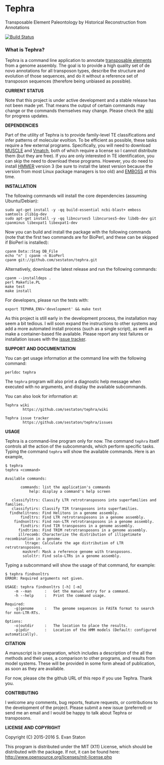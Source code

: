 # Tephra
Transposable Element Paleontology by Historical Reconstruction from Annotations

[![Build Status](https://travis-ci.org/sestaton/tephra.svg?branch=master)](https://travis-ci.org/sestaton/tephra)

### What is Tephra?

Tephra is a command line application to annotate [transposable elements](http://en.wikipedia.org/wiki/Transposable_element) from a genome assembly. The goal is to provide a high quality set of de novo annotations for all transposon types, describe the structure and evolution of those sequences, and do it without a reference set of transposon sequences (therefore being unbiased as possible).

**CURRENT STATUS** 

Note that this project is under active development and a stable release has not been made yet. That means the output of certain commands may change or the commands themselves may change. Please check the [wiki](https://github.com/sestaton/tephra/wiki) for progress updates. 

**DEPENDENCIES**

Part of the utility of Tephra is to provide family-level TE classifications and infer patterns of molecular evoltion. To be efficient as possible, these tasks require a few external programs. Specifically, you will need to download [MUSCLE](http://http://drive5.com/muscle/) and [Vmatch](http://vmatch.de), both of which require a license so I cannot distribute them (but they are free). If you are only interested in TE identification, you can skip the need to download these programs. However, you do need to install [HMMER](http://hmmer.org/) version 3 (be sure to install the latest version because the version from most Linux package managers is too old) and [EMBOSS](http://emboss.sourceforge.net/) at this time.

**INSTALLATION**

The following commands will install the core dependencies (assuming Ubuntu/Debian):

    sudo apt-get install -y -qq build-essential ncbi-blast+ emboss samtools zlib1g-dev 
    sudo apt-get install -y -qq libncurses5 libncurses5-dev libdb-dev git cpanminus libexpat1 libexpat1-dev

Now you can build and install the package with the following commands (note that the first two commands are for BioPerl, and these can be skipped if BioPerl is installed):
    
    cpanm Data::Stag DB_File
    echo "n" | cpanm -n BioPerl
    cpanm git://github.com/sestaton/tephra.git

Alternatively, download the latest release and run the following commands:

    cpanm --installdeps .
    perl Makefile.PL
    make test
    make install

For developers, please run the tests with:

    export TEPHRA_ENV='development' && make test

As this project is still early in the development process, the installation may seem a bit tedious. I will soon expand the instructions to other systems and add a more automated install process (such as a single script), as well as make a container-based file available. Please report any test failures or installation issues with the [issue tracker](https://github.com/sestaton/tephra/issues).

**SUPPORT AND DOCUMENTATION**

You can get usage information at the command line with the following command:

    perldoc tephra

The `tephra` program will also print a diagnostic help message when executed with no arguments, and display the available subcommands.

You can also look for information at:

    Tephra wiki
            https://github.com/sestaton/tephra/wiki

    Tephra issue tracker
            https://github.com/sestaton/tephra/issues

**USAGE**

Tephra is a command-line program only for now. The command `tephra` itself controls all the action of the subcommands, which perform specific tasks. Typing the command `tephra` will show the available commands. Here is an example,

    $ tephra
    tephra <command> 
    
    Available commands:
    
           commands: list the application's commands
               help: display a command's help screen

       classifyltrs: Classify LTR retrotransposons into superfamilies and families.
       classifytirs: Classify TIR transposons into superfamilies.
      findhelitrons: Find Helitons in a genome assembly.
           findltrs: Find LTR retrotransposons in a genome assembly.
        findnonltrs: Find non-LTR retrotransposons in a genome assembly.
           findtirs: Find TIR transposons in a genome assembly.
          findtrims: Find TRIM retrotransposons in a genome assembly.
          illrecomb: Characterize the distribution of illigetimate recombination in a genome.
             ltrage: Calculate the age distribution of LTR retrotransposons.
            maskref: Mask a reference genome with transposons.
            sololtr: Find solo-LTRs in a genome assembly.

Typing a subcommand will show the usage of that command, for example:

    $ tephra findnonltrs
    ERROR: Required arguments not given.
    
    USAGE: tephra findnonltrs [-h] [-m]
        -m --man      :   Get the manual entry for a command.
        -h --help     :   Print the command usage.
    
    Required:
        -g|genome     :   The genome sequences in FASTA format to search for non-LTR-RTs. 

    Options:
        -o|outdir     :   The location to place the results.
        -p|pdir       :   Location of the HMM models (Default: configured automatically).


**CITATION**

A manuscript is in preparation, which includes a description of the all the methods and their uses, a comparison to other programs, and results from model systems. These will be provided in some form ahead of publication, as soon as they are available.

For now, please cite the github URL of this repo if you use Tephra. Thank you. 

**CONTRIBUTING**

I welcome any comments, bug reports, feature requests, or contributions to the development of the project. Please submit a new issue (preferred) or send me an email and I would be happy to talk about Tephra or transposons.

**LICENSE AND COPYRIGHT**

Copyright (C) 2015-2016 S. Evan Staton

This program is distributed under the MIT (X11) License, which should be distributed with the package.
If not, it can be found here: http://www.opensource.org/licenses/mit-license.php


